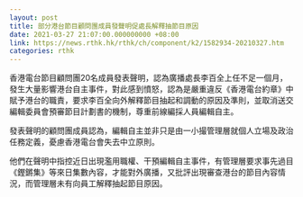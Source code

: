 ```yaml
---
layout: post
title: 部分港台節目顧問團成員發聲明促處長解釋抽節目原因
date: 2021-03-27 21:07:00.000000000 +08:00
link: https://news.rthk.hk/rthk/ch/component/k2/1582934-20210327.htm
categories: rthk
---
```


香港電台節目顧問團20名成員發表聲明，認為廣播處長李百全上任不足一個月，發生大量影響港台自主事件，對此感到憤怒，認為是嚴重違反《香港電台約章》中賦予港台的職責，要求李百全向外解釋節目抽起和調動的原因及準則，並取消送交編輯委員會預審節目計劃書的機制，尊重前線編採人員編輯自主。

發表聲明的顧問團成員認為，編輯自主並非只是由一小撮管理層就個人立場及政治任務定義，憂慮香港電台會失去中立原則。

他們在聲明中指控近日出現濫用職權、干預編輯自主事件，有管理層要求事先過目《鏗鏘集》等來日集數內容，才能對外廣播，又批評出現審查港台的節目內容情況，而管理層未有向員工解釋抽起節目原因。
